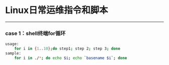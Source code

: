 # Linux日常运维指令和脚本
------
### case 1：shell终端for循环
```bash
usage:
    for i in {1..10};do step1; step 2; step 3; done
sample:
    for i in ./*; do echo $i; echo `basename $i`; done
